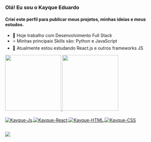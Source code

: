 ### Olá! Eu sou o Kayque Eduardo
#### Criei este perfil para publicar meus projetos, minhas ideias e meus estudos.

- 🔭 Hoje trabalho com Desenvolvimento Full Stack
- ⭐ Minhas principais Skills são: Python e JavaScript
- 🌱 Atualmente estou estudando React.js e outros frameworks JS

<div>
  <a href="https://github.com/silvakayque">
  <img height="180em" src="https://github-readme-stats.vercel.app/api?username=silvakayque&show_icons=true&theme=dark&include_all_commits=true&count_private=true"/>
  <img height="180em" src="https://github-readme-stats.vercel.app/api/top-langs/?username=silvakayque&layout=compact&langs_count=7&theme=dark"/>
</div>
  
<div style="display: inline_block"><br>
  <img align="center" alt="Kayque-Js" src="https://img.shields.io/badge/JavaScript-F7DF1E?style=for-the-badge&logo=javascript&logoColor=black">
  <img align="center" alt="Kayque-React" src="https://img.shields.io/badge/React-20232A?style=for-the-badge&logo=react&logoColor=61DAFB">
  <img align="center" alt="Kayque-HTML" src="https://img.shields.io/badge/HTML5-E34F26?style=for-the-badge&logo=html5&logoColor=white">
  <img align="center" alt="Kayque-CSS" src="https://img.shields.io/badge/CSS3-1572B6?style=for-the-badge&logo=css3&logoColor=white">
</div>
  
##  
  
  <div>
    <a href="https://www.linkedin.com/in/kayque-eduardo-silva-xavier-93842b191/" target="_blank"><img src="https://img.shields.io/badge/-LinkedIn-%230077B5?style=for-the-badge&logo=linkedin&logoColor=white" target="_blank"></a>
  </div>
